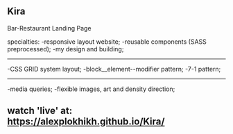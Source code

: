 ## Kira
Bar-Restaurant Landing Page

specialties:
-responsive layout website;
-reusable components (SASS preprocessed);
-my design and building;

---
-CSS GRID system layout;
-block__element--modifier pattern;
-7-1 pattern;

---
-media queries;
-flexible images, art and density direction;

## watch 'live' at: https://alexplokhikh.github.io/Kira/



